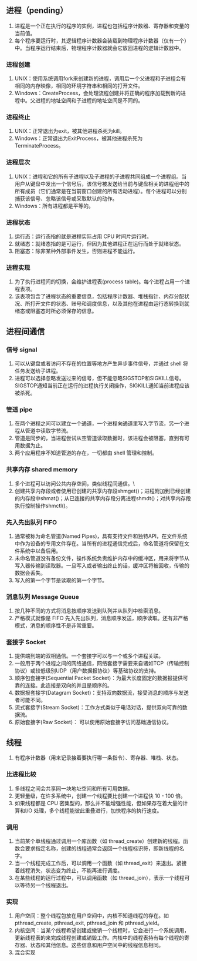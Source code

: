## 进程（pending）
1. 进程是一个正在执行的程序的实例，进程也包括程序计数器、寄存器和变量的当前值。
2. 每个程序要运行时，其逻辑程序计数器会装载到物理程序计数器（仅有一个）中。当程序运行结束后，物理程序计数器就会它放回进程的逻辑计数器中。
### 进程创建
1. UNIX：使用系统调用fork来创建新的进程，调用后一个父进程和子进程会有相同的内存映像，相同的环境字符串和相同的打开文件。
2. Windows：CreateProcess，会处理流程创建并将正确的程序加载到新的进程中。父进程的地址空间和子进程的地址空间是不同的。
### 进程终止
1. UNIX：正常退出为exit，被其他进程杀死为kill。
2. Windows：正常退出为ExitProcess，被其他进程杀死为TerminateProcess。
### 进程层次
1. UNIX：进程和它的所有子进程以及子进程的子进程共同组成一个进程组。当用户从键盘中发出一个信号后，该信号被发送给当前与键盘相关的进程组中的所有成员（它们通常是在当前窗口创建的所有活动进程）。每个进程可以分别捕获该信号、忽略该信号或采取默认的动作。
2. Windows：所有进程都是平等的。
### 进程状态
1. 运行态：运行态指的就是进程实际占用 CPU 时间片运行时。
2. 就绪态：就绪态指的是可运行，但因为其他进程正在运行而处于就绪状态。
3. 阻塞态：除非某种外部事件发生，否则进程不能运行。
### 进程实现
1. 为了执行进程间的切换，会维护进程表(process table)。每个进程占用一个进程表项。
2. 该表项包含了进程状态的重要信息，包括程序计数器、堆栈指针、内存分配状况、所打开文件的状态、账号和调度信息，以及其他在进程由运行态转换到就绪态或阻塞态时所必须保存的信息。

## 进程间通信
### 信号 signal
1. 可以从键盘或者访问不存在的位置等地方产生异步事件信号，并通过 shell 将任务发送给子进程。
2. 进程可以选择忽略发送过来的信号，但不能忽略SIGSTOP和SIGKILL信号。SIGSTOP通知当前正在运行的进程执行关闭操作，SIGKILL通知当前进程应该被杀死。
### 管道 pipe
1. 在两个进程之间可以建立一个通道，一个进程向通道里写入字节流，另一个进程从管道中读取字节流。
2. 管道是同步的，当进程尝试从空管道读取数据时，该进程会被阻塞，直到有可用数据为止。
3. 两个应用程序不知道管道的存在，一切都由 shell 管理和控制。
### 共享内存 shared memory
1. 多个进程可以访问公共内存空间，类似线程间通信。\
2. 创建共享内存段或者使用已创建的共享内存段shmget()；进程附加到已经创建的内存段中shmat()；从已连接的共享内存段分离进程shmdt()；对共享内存段执行控制操作shmctl()。
### 先入先出队列 FIFO
1. 通常被称为命名管道(Named Pipes)，具有支持文件和独特API，在文件系统中作为设备的专用文件存在。当所有的进程通信完成后，命名管道将保留在文件系统中以备后用。
2. 未命名管道没有备份文件，操作系统负责维护内存中的缓冲区，用来将字节从写入器传输到读取器。一旦写入或者输出终止的话，缓冲区将被回收，传输的数据会丢失。
3. 写入的第一个字节是读取的第一个字节。
### 消息队列 Message Queue
1. 按几种不同的方式将消息按顺序发送到队列并从队列中检索消息。
2. 严格模式就像是 FIFO 先入先出队列，消息顺序发送，顺序读取。还有非严格模式，消息的顺序性不是非常重要。
### 套接字 Socket
1. 提供端到端的双相通信。一个套接字可以与一个或多个进程关联。
2. 一般用于两个进程之间的网络通信，网络套接字需要来自诸如TCP（传输控制协议）或较低级别UDP（用户数据报协议）等基础协议的支持。
3. 顺序包套接字(Sequential Packet Socket)：为最大长度固定的数据报提供可靠的连接。此连接是双向的并且是顺序的。
4. 数据报套接字(Datagram Socket)：支持双向数据流，接受消息的顺序与发送者可能不同。
5. 流式套接字(Stream Socket)：工作方式类似于电话对话，提供双向可靠的数据流。
6. 原始套接字(Raw Socket)： 可以使用原始套接字访问基础通信协议。

## 线程
1. 有程序计数器（用来记录接着要执行哪一条指令）、寄存器、堆栈、状态。
### 比进程比较
1. 多线程之间会共享同一块地址空间和所有可用数据。
2. 更轻量级，在许多系统中，创建一个线程要比创建一个进程快 10 - 100 倍。
3. 如果线程都是 CPU 密集型的，那么并不能增强性能，但如果存在着大量的计算和I/O 处理，多个线程能彼此重叠进行，加快程序的执行速度。
### 调用
1. 当前某个单线程通过调用一个库函数（如 thread_create）创建新的线程。函数会要求指定名称，创建的线程通常会返回一个线程标识符，即新线程的名字。
2. 当一个线程完成工作后，可以调用一个函数（如 thread_exit）来退出。紧接着线程消失，状态变为终止，不能再进行调度。
3. 在某些线程的运行过程中，可以调用函数（如 thread_join），表示一个线程可以等待另一个线程退出。
### 实现
1. 用户空间：整个线程包放在用户空间中，内核不知道线程的存在。如pthread_create, pthread_exit, pthread_join 和 pthread_yield。
2. 内核空间：当某个线程希望创建或撤销一个线程时，它会进行一个系统调用，更新线程表的来完成线程创建或销毁工作。内核中的线程表持有每个线程的寄存器、状态和其他信息。这些信息和用户空间中的线程信息相同。
3. 混合实现
